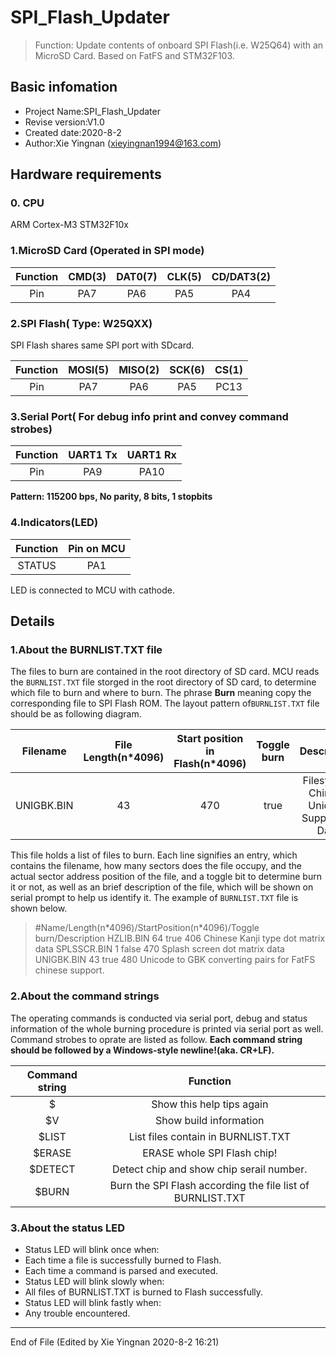 # SPI_Flash_Updater
> Function: Update contents of onboard SPI Flash(i.e. W25Q64) with an MicroSD Card. Based on FatFS and STM32F103.

## Basic infomation
- Project Name:SPI_Flash_Updater
- Revise version:V1.0
- Created date:2020-8-2
- Author:Xie Yingnan (xieyingnan1994@163.com)

## Hardware requirements
### 0. CPU
ARM Cortex-M3 STM32F10x
### 1.MicroSD Card (Operated in SPI mode)
| Function | CMD(3) | DAT0(7) | CLK(5) | CD/DAT3(2) |
| :------: | :----: | :-----: | :----: | :--------: |
| Pin      |  PA7   | PA6     | PA5    | PA4        |

### 2.SPI Flash( Type: W25QXX)
SPI Flash shares same SPI port with SDcard.

| Function | MOSI(5) | MISO(2) | SCK(6) | CS(1) |
| :------: | :-----: | :-----: | :----: | :---: |
| Pin      |  PA7    | PA6     | PA5    | PC13  |
### 3.Serial Port( For debug info print and convey command strobes)
|  Function |UART1 Tx |  UART1 Rx  |
| :-------: | :-----: | :--------: |
| Pin       | PA9     | PA10       |

**Pattern: 115200 bps, No parity, 8 bits, 1 stopbits**
### 4.Indicators(LED)
|  Function | Pin on MCU  |
| :------------: | :------------: |
| STATUS | PA1  |

LED is connected  to MCU with cathode.
## Details
### 1.About the BURNLIST.TXT file
The files to burn are contained in the root directory of SD card. MCU reads the `BURNLIST.TXT` file storged in the root directory of SD card, to determine which file to burn and where to burn. The phrase **Burn** meaning copy the corresponding file to SPI Flash ROM. The layout pattern of`BURNLIST.TXT` file should be as following diagram.

| Filename |File Length(n\*4096)|Start position in Flash(n\*4096)| Toggle burn| Description |
| :------: | :----------------: | :----------------------------: |:-----------: |:-----------: |
| UNIGBK.BIN| 43 | 470 |true|Filesystem Chinese Unicode Supporting Data

This file holds a list of files to burn. Each line signifies an entry, which contains the filename, how many sectors does the file occupy, and the actual sector address position of the file, and a toggle bit to determine burn it or not, as well as an brief description of the file, which will be shown on serial prompt to help us identify it. The example of `BURNLIST.TXT` file is shown below.

> \#Name/Length(n\*4096)/StartPosition(n\*4096)/Toggle burn/Description
HZLIB.BIN 64 true 406 Chinese Kanji type dot matrix data
SPLSSCR.BIN 1 false 470 Splash screen dot matrix data
UNIGBK.BIN 43 true 480 Unicode to GBK converting pairs for FatFS chinese support.

### 2.About the command strings
The operating commands is conducted via serial port, debug and status information of the whole burning procedure is printed via serial port as well. Command strobes to oprate are listed as follow. 
**Each command string should be followed by a Windows-style newline!(aka. CR+LF).**

|Command string|Function |
| :-------: | :-----: |
|$| Show this help tips again |
|$V| Show build information |
|$LIST| List files contain in BURNLIST.TXT |
|$ERASE| ERASE whole SPI Flash chip! |
|$DETECT|Detect chip and show chip serail number. |
|$BURN|Burn the SPI Flash according the file list of BURNLIST.TXT |

### 3.About the status LED
- Status LED will blink once when:
 - Each time a file is successfully burned to Flash.
 - Each time a command is parsed and executed.
- Status LED will blink slowly when:
 - All files of BURNLIST.TXT is burned to Flash successfully.
- Status LED will blink fastly when:
 - Any trouble encountered.

------------

End of File (Edited by Xie Yingnan 2020-8-2 16:21)
